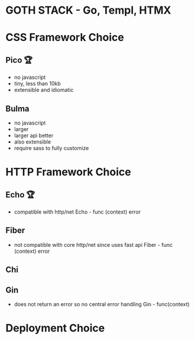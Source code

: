 # GOTH STACK - Go, Templ, HTMX


# CSS Framework Choice
## Pico 🏆
- no javascript
- tiny, less than 10kb
- extensible and idiomatic

## Bulma
- no javascript
- larger
- larger api better
- also extensible
- require sass to fully customize

# HTTP Framework Choice
## Echo 🏆
- compatible with http/net
Echo - func (context) error

## Fiber
- not compatible with core http/net since uses fast api
Fiber - func (context) error

## Chi

## Gin
- does not return an error so no central error handling
Gin - func(context)

# Deployment Choice
